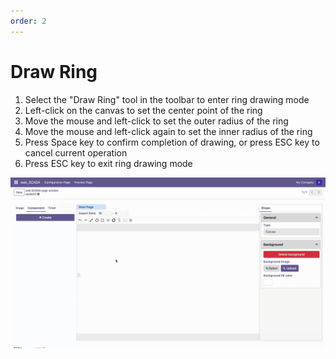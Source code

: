 ```yaml
---
order: 2
---
```

# Draw Ring

1. Select the "Draw Ring" tool in the toolbar to enter ring drawing mode
2. Left-click on the canvas to set the center point of the ring
3. Move the mouse and left-click to set the outer radius of the ring
4. Move the mouse and left-click again to set the inner radius of the ring
5. Press Space key to confirm completion of drawing, or press ESC key to cancel current operation
6. Press ESC key to exit ring drawing mode

![Draw ring example](./draw_ring.gif)